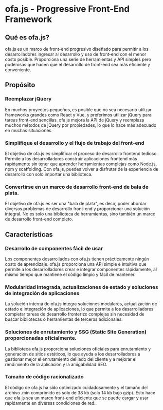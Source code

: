# ofa.js - Progressive Front-End Framework

## Qué es ofa.js?

ofa.js es un marco de front-end progresivo diseñado para permitir a los desarrolladores ingresar al desarrollo y uso de front-end con el menor costo posible. Proporciona una serie de herramientas y API simples pero poderosas que hacen que el desarrollo de front-end sea más eficiente y conveniente.

## Propósito

### Reemplazar jQuery

En muchos proyectos pequeños, es posible que no sea necesario utilizar frameworks grandes como React y Vue, y preferimos utilizar jQuery para tareas front-end sencillas. ofa.js mejora la API de jQuery y reemplaza muchos métodos de jQuery por propiedades, lo que lo hace más adecuado en muchas situaciones.

### Simplifique el desarrollo y el flujo de trabajo del front-end

El objetivo de ofa.js es simplificar el proceso de desarrollo frontend tedioso. Permite a los desarrolladores construir aplicaciones frontend más rápidamente sin tener que aprender herramientas complejas como Node.js, npm y scaffolding. Con ofa.js, puedes volver a disfrutar de la experiencia de desarrollo con solo importar una biblioteca.

### Convertirse en un marco de desarrollo front-end de bala de plata.

El objetivo de ofa.js es ser una "bala de plata", es decir, poder abordar diversos problemas de desarrollo front-end y proporcionar una solución integral. No es solo una biblioteca de herramientas, sino también un marco de desarrollo front-end completo.

## Características

### Desarrollo de componentes fácil de usar

Los componentes desarrollados con ofa.js tienen prácticamente ningún costo de aprendizaje. ofa.js proporciona una API simple e intuitiva que permite a los desarrolladores crear e integrar componentes rápidamente, al mismo tiempo que mantiene el código limpio y fácil de mantener.

### Modularidad integrada, actualizaciones de estado y soluciones de integración de aplicaciones

La solución interna de ofa.js integra soluciones modulares, actualización de estado e integración de aplicaciones, lo que permite a los desarrolladores completar tareas de desarrollo fronterizo complejas sin necesidad de buscar bibliotecas o herramientas de terceros adicionales.

### Soluciones de enrutamiento y SSG (Static Site Generation) proporcionadas oficialmente.

La biblioteca ofa.js proporciona soluciones oficiales para enrutamiento y generación de sitios estáticos, lo que ayuda a los desarrolladores a gestionar mejor el enrutamiento del lado del cliente y a mejorar el rendimiento de la aplicación y la amigabilidad SEO.

### Tamaño de código racionalizado

El código de ofa.js ha sido optimizado cuidadosamente y el tamaño del archivo .min comprimido es solo de 38 kb (solo 14 kb bajo gzip). Esto hace que ofa.js sea un marco front-end eficiente que se puede cargar y usar rápidamente en diversas condiciones de red.